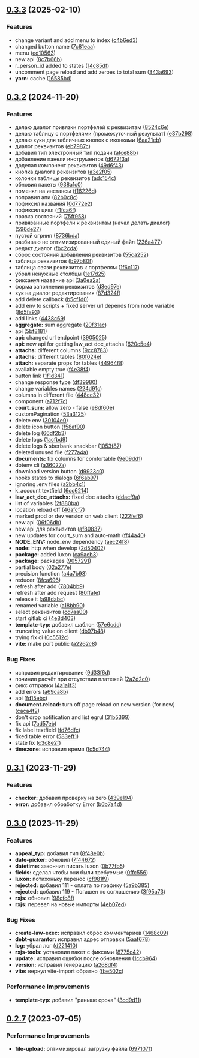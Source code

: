 

## [0.3.3](https://git.usb.ru/send/client/compare/v0.3.2...v0.3.3) (2025-02-10)


### Features

* change variant and add menu to index ([c4b6ed3](https://git.usb.ru/send/client/commit/c4b6ed378857a9a2cb4192b3975548b8da2c3b7d))
* changed button name ([7c81eaa](https://git.usb.ru/send/client/commit/7c81eaa87f8a1fe98e0f9d5834d84a134359a2c2))
* menu ([ed10563](https://git.usb.ru/send/client/commit/ed10563c5429dfa6c7c156159b5dc53d4480a5fa))
* new api ([8c7b66b](https://git.usb.ru/send/client/commit/8c7b66bd3ef4559be165c4ed24fc68eb9fbff0fe))
* r_person_id added to states ([14c85df](https://git.usb.ru/send/client/commit/14c85df751e14ef759cae88db9f2eb87e0fb7d78))
* uncomment page reload and add zeroes to total sum ([343a693](https://git.usb.ru/send/client/commit/343a693ebb2cefbc3d19841de24e796791dd659b))
* **yarn:** cache ([16585bd](https://git.usb.ru/send/client/commit/16585bd3c8c1d8f680e317e78eafc1af9f3efb63))

## [0.3.2](https://git.usb.ru/send/client/compare/v0.3.1...v0.3.2) (2024-11-20)


### Features

* делаю диалог привязки портфелей к реквизитам ([8524c6e](https://git.usb.ru/send/client/commit/8524c6e87ba44e4f9401933fe80f8f63fcae10d4))
* делаю таблицу с портфелями (промежуточный результат) ([e37b298](https://git.usb.ru/send/client/commit/e37b2983944808a98acadd100173baef21cdd6ef))
* делаю хуки для табличных кнопок с иконками ([6aa21eb](https://git.usb.ru/send/client/commit/6aa21eb4bb9d946b3397c22cbb383c517d51b9ef))
* диалог реквизитов ([eb7987c](https://git.usb.ru/send/client/commit/eb7987cc2bd5d8fcc7cdd085341f86eb21c2dc28))
* добавил тип электронный тип подачи ([afce88b](https://git.usb.ru/send/client/commit/afce88b25f02b5fdf21808161292be4d412d9169))
* добавление панели инструментов ([d672f3a](https://git.usb.ru/send/client/commit/d672f3a7c92de111eb62ab05bae9ec217d6bb4fb))
* доделал компонент реквизитов ([49d6f43](https://git.usb.ru/send/client/commit/49d6f438116078e2779840f4c3684ef6384168b4))
* кнопка диалога реквизитов ([a3e2f05](https://git.usb.ru/send/client/commit/a3e2f050efa07178a009da7d80b94ffb0ddd15c2))
* колонки таблицы реквизитов ([adc154c](https://git.usb.ru/send/client/commit/adc154c6a164450c97557319e3efb46b989f758f))
* обновил пакеты ([938a1c0](https://git.usb.ru/send/client/commit/938a1c0af833ab1a295c65db04f55a0c560c5f42))
* поменял на инстансы ([f16226d](https://git.usb.ru/send/client/commit/f16226dbedc921216a47abb9394aead74e5afe01))
* поправил апи ([82b0c8c](https://git.usb.ru/send/client/commit/82b0c8c4f59a6b7d67b2d6d327241ee306644387))
* пофиксил названия ([0d772e2](https://git.usb.ru/send/client/commit/0d772e2c0bc3580f3135469616a0da9ac8ad8ccd))
* пофиксил цикл ([f1fca6f](https://git.usb.ru/send/client/commit/f1fca6f5795cdce873cb958031e35298c60382b6))
* правка состояний ([75ff958](https://git.usb.ru/send/client/commit/75ff958306cce46e64b34ca812107622b1ba6c1f))
* привязанные портфели к реквизитам (начал делать диалог) ([596de27](https://git.usb.ru/send/client/commit/596de278b2db801c6cb105e1184dffcfee242a33))
* пустой огрнип ([8736bda](https://git.usb.ru/send/client/commit/8736bda1b8d15c3ffbc8372f3145587472775bec))
* разбиваю не оптимизированный единый файл ([236a477](https://git.usb.ru/send/client/commit/236a477a337c73150de548997f633a788531de08))
* редакт диалог ([fbc2cda](https://git.usb.ru/send/client/commit/fbc2cda890ee7fbcc611cf8fb054ffaf1023f036))
* сброс состояния добавления реквизитов ([55ca252](https://git.usb.ru/send/client/commit/55ca2526f449f9d22067b931579beb0e4ead51e5))
* таблица реквизитов ([b97b80f](https://git.usb.ru/send/client/commit/b97b80f82f898bc23e31909ce5445d1ef8587884))
* таблица связи реквизитов к портфелям ([1f6c117](https://git.usb.ru/send/client/commit/1f6c1174ae12c63e37d093a04211bb3ee32e63f2))
* убрал ненужные столбцы ([1e17d25](https://git.usb.ru/send/client/commit/1e17d258fc4df17dd1308ff437942d0435344593))
* фиксанул название api ([3a0ea2a](https://git.usb.ru/send/client/commit/3a0ea2ae69fce27972c13f780682aa8b719406cc))
* форма заполнения реквизитов ([d3ed97e](https://git.usb.ru/send/client/commit/d3ed97e23373d95b8fe135afc1aa1bd2432550b1))
* хук на диалог редактирования ([87d324f](https://git.usb.ru/send/client/commit/87d324f71ecb5e99bcb919a42412f37675f1dba6))
* add delete callback ([b5cf1d0](https://git.usb.ru/send/client/commit/b5cf1d0c7d8ab5ab39b6f0707114bb01b9c6e2a6))
* add env to scripts + fixed server url depends from node variable ([8d5fa93](https://git.usb.ru/send/client/commit/8d5fa93215dce84dbe0d0a30205f9d30f978950c))
* add links ([4438c69](https://git.usb.ru/send/client/commit/4438c69e1d9533fbc734ad28e9de3d29caaf1799))
* **aggregate:** sum aggregate ([20f31ac](https://git.usb.ru/send/client/commit/20f31aca2e1875e85ce5fb32cc7b30cc3571e187))
* api ([5bf8181](https://git.usb.ru/send/client/commit/5bf81816617002072b16492ad2be7ad831d0304b))
* **api:** changed url endpoint ([3905025](https://git.usb.ru/send/client/commit/39050254c79bc5421d02971b527be10b21f738bd))
* **api:** new api for getting law_act doc_attachs ([620c5e4](https://git.usb.ru/send/client/commit/620c5e43ade7f995f616d5b57db0ef15a81f994f))
* **attachs:** different columns ([9cc8783](https://git.usb.ru/send/client/commit/9cc87838cfc0a3a726908af3bf2d2355bf21cd53))
* **attachs:** different tables ([80f024e](https://git.usb.ru/send/client/commit/80f024e8c11ca5bcc44220beaef469686dc5d243))
* **attach:** separate props for tables ([44964f8](https://git.usb.ru/send/client/commit/44964f80b44752bbf10c9503ce1c46f03ca7372b))
* available empty true ([f4e38f4](https://git.usb.ru/send/client/commit/f4e38f4f8d58884d5b50859b67b6802ff2c7afc1))
* button link ([1f1d341](https://git.usb.ru/send/client/commit/1f1d34149009cf915f2f421bdeff6167e187ba24))
* change response type ([df39980](https://git.usb.ru/send/client/commit/df39980c70ba391e93bda01abcda7b6e9e99cfb3))
* change variables names ([224d91c](https://git.usb.ru/send/client/commit/224d91cb6bfffb74dcd5e922aa6e744e9c492f1d))
* columns in different file ([448cc32](https://git.usb.ru/send/client/commit/448cc32e8e1a48c88a1734f4d5f39eacc4c45128))
* component ([a712f7c](https://git.usb.ru/send/client/commit/a712f7cd5a04448fcab02202e8cdaf29b07f7109))
* **court_sum:** allow zero - false ([e8df60e](https://git.usb.ru/send/client/commit/e8df60ef1953c49555c51f3362dfbd2153c168c4))
* customPagination ([53a3125](https://git.usb.ru/send/client/commit/53a3125ad4fda8b36305c7ad627cf079f69eb86b))
* delete env ([30104e0](https://git.usb.ru/send/client/commit/30104e0d6e525519a0021d4a9d6fa5ceafdda9a7))
* delete icon button ([f58af90](https://git.usb.ru/send/client/commit/f58af90b714afdf0e1866bcc0d3ab98deb998280))
* delete log ([66df2b3](https://git.usb.ru/send/client/commit/66df2b35f960b78dbb48710b3277fd81402d9fd9))
* delete logs ([1acfbd9](https://git.usb.ru/send/client/commit/1acfbd9f9a07ee3e3f2f15d629e63a6b09605284))
* delete logs & sberbank snackbar ([1053f87](https://git.usb.ru/send/client/commit/1053f87bea59794c4b196516bd5d5bacca198274))
* deleted unused file ([f277a4a](https://git.usb.ru/send/client/commit/f277a4a145d331bbadacfacf83447b3e453222e0))
* **documents:** fix columns for comfortable ([9e09dd1](https://git.usb.ru/send/client/commit/9e09dd18f8d2bf96d728de9368cf4b684dfacc75))
* dotenv cli ([a36027a](https://git.usb.ru/send/client/commit/a36027abcb177d76dad5770c9dce20f27c75c9fc))
* download version button ([d9923c0](https://git.usb.ru/send/client/commit/d9923c05f9b22f1b16fdc2b9f051ce2c564dd215))
* hooks states to dialogs ([6f6ab97](https://git.usb.ru/send/client/commit/6f6ab97bc39d7075d91e1588e8ec1d46e6da98b1))
* ignoring .env files ([a2bb4c1](https://git.usb.ru/send/client/commit/a2bb4c19974704ba4c614050e2b45c929de683d1))
* k_account textfield ([6cc6214](https://git.usb.ru/send/client/commit/6cc62145d40512b6f7dcda73becc856172da0cc2))
* **law_act_doc_attachs:** fixed doc attachs ([ddacf9a](https://git.usb.ru/send/client/commit/ddacf9ac9b0c91333b182c6a2ae46002fedc5d07))
* list of variables ([2f880ba](https://git.usb.ru/send/client/commit/2f880ba2334b3adc586195ec6f42de86ad1f9c2a))
* location reload off ([46afcf7](https://git.usb.ru/send/client/commit/46afcf766c0f8502c1a40f514b71c745942bd69a))
* marked prod or dev version on web client ([222fef6](https://git.usb.ru/send/client/commit/222fef62d16cb3529ae8ebd1e88db941157d4872))
* new api ([06f06db](https://git.usb.ru/send/client/commit/06f06dba1ea0ab891d4cbd7e1ee39ddd2e44642a))
* new api для реквизитов ([af80837](https://git.usb.ru/send/client/commit/af80837a67c59cf490cfc4b4236d91e104bb9262))
* new updates for court_sum and auto-math ([ff44a40](https://git.usb.ru/send/client/commit/ff44a40cfc9d6673981621e50ab02a111f00468f))
* **NODE_ENV:** node_env dependency ([aec24f8](https://git.usb.ru/send/client/commit/aec24f80e0c2f7fbeff104473fe96c54cf2d6451))
* **node:** http when develop ([2d50402](https://git.usb.ru/send/client/commit/2d50402a6991cb7a40322fefa7c2d1c9c30b573e))
* **package:** added luxon ([ca9aeb3](https://git.usb.ru/send/client/commit/ca9aeb37b6a36b6b9d9ceae3117d89774a0f3b4d))
* **package:** packages ([9057291](https://git.usb.ru/send/client/commit/90572913b10a93f72f66b1fc246f02256466666b))
* partial body ([02a277e](https://git.usb.ru/send/client/commit/02a277efcf621fb3a1287745b42f6d6298672e9b))
* precision function ([a4a7b93](https://git.usb.ru/send/client/commit/a4a7b936690d626024736309f3c23a0eb71bd36d))
* reducer ([8fca696](https://git.usb.ru/send/client/commit/8fca696c625e35afdb65dd0c854e0f6d57ce36b1))
* refresh after add ([7804bb9](https://git.usb.ru/send/client/commit/7804bb96c64c7641f957fdf0e23d4e07fceb2e98))
* refresh after add request ([80ffafe](https://git.usb.ru/send/client/commit/80ffafeb0a8b9777b3009e91dc006621437f91a5))
* release it ([a98dabc](https://git.usb.ru/send/client/commit/a98dabc68e4020168668d1312c1cdbdf18430e9a))
* renamed variable ([a18bb90](https://git.usb.ru/send/client/commit/a18bb90af7b532634a0a399a6e3b765deb4063d7))
* select реквизитов ([cd7aa00](https://git.usb.ru/send/client/commit/cd7aa00b4a47887a958b1a51463c69479668423c))
* start gitlab ci ([4e8d403](https://git.usb.ru/send/client/commit/4e8d403affa3829844dae8a8c1fdcf3278c82c1d))
* **template-typ:** добавил шаблон ([57e6cdd](https://git.usb.ru/send/client/commit/57e6cddcdc48ef26baf2a317c68a7e559fd03658))
* truncating value on client ([db97b48](https://git.usb.ru/send/client/commit/db97b489bd523ee934c41f7f207e2fed4c9ccffb))
* trying fix ci ([0c5512c](https://git.usb.ru/send/client/commit/0c5512c22051e8b4ffacf56bda76d71df7da5506))
* **vite:** make port public ([a2262c8](https://git.usb.ru/send/client/commit/a2262c88355619d3f670246f35c67e9788c0b2be))


### Bug Fixes

* исправил редактирование ([9d33f6d](https://git.usb.ru/send/client/commit/9d33f6db017b9372da464c02a6c233c563bbfa4c))
* починил расчёт при отсутствии платежей ([2a2d2c0](https://git.usb.ru/send/client/commit/2a2d2c07f481be997aa1318f48ac5679954baa73))
* фикс отправки ([4a1a1f3](https://git.usb.ru/send/client/commit/4a1a1f330966c61deac4477e99a3d3ca46c6b1d1))
* add errors ([a69ca8b](https://git.usb.ru/send/client/commit/a69ca8b9d67941055149930763c4bdd84180b3c0))
* api ([fd15ebc](https://git.usb.ru/send/client/commit/fd15ebc7198b2c61df25b933db84e215fc0ffb1e))
* **document.reload:** turn off page reload on new version (for now) ([caca4f2](https://git.usb.ru/send/client/commit/caca4f2736632cfd8be005a57dda33d39723bf06))
* don't drop notification and list egrul ([31b5399](https://git.usb.ru/send/client/commit/31b539979d6253d05f645f58d159839393c3282c))
* fix api ([7ad57eb](https://git.usb.ru/send/client/commit/7ad57ebcb732ad7de08f1457f656ea61ec2af02d))
* fix label textfield ([fd76dfc](https://git.usb.ru/send/client/commit/fd76dfc06eba8c261a3beae2f10941a8e6f1597d))
* fixed table error ([583eff1](https://git.usb.ru/send/client/commit/583eff15e43e10d0ff6659d69777f2cbb8528c4a))
* state fix ([c3c8e2f](https://git.usb.ru/send/client/commit/c3c8e2f0bd1acaabb1be6ba6bda6fc04239dcca7))
* **timezone:** исправил время ([fc5d744](https://git.usb.ru/send/client/commit/fc5d744bf4f1b29f6c067e816e9a6d9ac6ecfcee))

## [0.3.1](https://git.usb.ru/send/client/compare/v0.3.0...v0.3.1) (2023-11-29)


### Features

* **checker:** добавил проверку на zero ([439e194](https://git.usb.ru/send/client/commit/439e1940ceb49beca22133abdeb05aadbe57ca25))
* **error:** добавил обработку Error ([b6b7a4d](https://git.usb.ru/send/client/commit/b6b7a4ded1bc96031d74f87bdc49ed99eb75c644))

## [0.3.0](https://git.usb.ru/send/client/compare/v0.2.7...v0.3.0) (2023-11-29)


### Features

* **appeal_typ:** добавил тип ([8f48e0b](https://git.usb.ru/send/client/commit/8f48e0b297133c3fd1b0a167ede944e61b73e95c))
* **date-picker:** обновил ([7f44672](https://git.usb.ru/send/client/commit/7f4467200d5584970346a858e0406a0456440a11))
* **datetime:** закончил писать luxon ([0b77fb5](https://git.usb.ru/send/client/commit/0b77fb5d43cadcb809811bbd51d03d331e8d1e46))
* **fields:** сделал чтобы они были требуемые ([0ffc556](https://git.usb.ru/send/client/commit/0ffc556866e1af010a411ff083b9f4fac34de4b8))
* **luxon:** потихоньку перенос ([cf981f9](https://git.usb.ru/send/client/commit/cf981f94b18bc8807407cad5b438e6d19a6f3443))
* **rejected:** добавил 111 - оплата по графику ([5a9b385](https://git.usb.ru/send/client/commit/5a9b3850670adf967715ca062c07923a7c083a6e))
* **rejected:** добавил 119 - Погашен по соглашению ([3f95a73](https://git.usb.ru/send/client/commit/3f95a73fc31d1ac9c59d2af77fbe7ebfef561d1b))
* **rxjs:** обновил ([98cfc8f](https://git.usb.ru/send/client/commit/98cfc8f034b3396bd77493b6566f025df6d2b473))
* **rxjs:** перевел на новые импорты ([4eb07ed](https://git.usb.ru/send/client/commit/4eb07edc1df8f521a13b368e161aca2f5cee6382))


### Bug Fixes

* **create-law-exec:** исправил сброс комментариев ([1468c09](https://git.usb.ru/send/client/commit/1468c09d543b7d997b6a732ca3e1f3753fff6a07))
* **debt-guarantor:** исправил адрес отправки ([5aaf678](https://git.usb.ru/send/client/commit/5aaf678e10f5cf4a523a0ee2fa249ec23e79fbb6))
* **log:** убрал лог ([d221410](https://git.usb.ru/send/client/commit/d22141072014a19d29d00afc4c9adfe60aa410a4))
* **rxjs-tools:** установил пакет с фиксами ([8775c42](https://git.usb.ru/send/client/commit/8775c42ab73e2ca3ef7e0139cd945d815435937c))
* **update:** исправил ошибки после обновления ([1ccb964](https://git.usb.ru/send/client/commit/1ccb964053e74531b6728470ae8f98ef6e711168))
* **version:** исправил генерацию ([a268df4](https://git.usb.ru/send/client/commit/a268df449babab5050aa2f79ebec36480fec8c58))
* **vite:** вернул vite-import обратно ([fbe502c](https://git.usb.ru/send/client/commit/fbe502c2bb46273005224db7e224fe1d2fa90bc7))


### Performance Improvements

* **template-typ:** добавил "раньше срока" ([3cd9d11](https://git.usb.ru/send/client/commit/3cd9d118fbc2fccbb8095437ca61b1cdb4015774))

## [0.2.7](https://git.usb.ru/send/client/compare/v0.2.6...v0.2.7) (2023-07-05)


### Performance Improvements

* **file-upload:** оптимизировал загрузку файла ([697107f](https://git.usb.ru/send/client/commit/697107f25a5b1b8ffb6fc54f77e4bb9235510df3))
